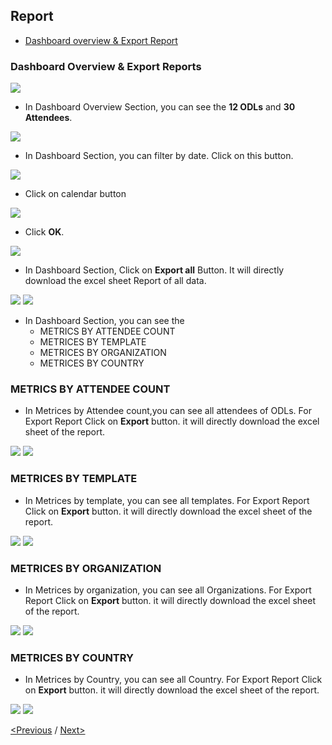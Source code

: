 ## Report
 * [Dashboard overview & Export Report](#dashboard-overview-&-export-report)

### Dashboard Overview & Export Reports
<img src="/Images/ODL_Dashboard.png"/>

- In Dashboard Overview Section, you can see the **12 ODLs** and **30 Attendees**.
<img src="/Images/ODL%26Attendees.png"/>

- In Dashboard Section, you can filter by date. Click on this button.

<img src="/Images/Filter_by_date.png"/>

- Click on calendar button

<img src="/Images/Filter_by_date1.png"/>

- Click **OK**.

<img src="/Images/filter_by_date2.png"/>

- In Dashboard Section, Click on **Export all** Button. It will directly download the excel sheet Report of all data.

<img src="/Images/Click_ExportAll.png"/>

<img src="/Images/Exportall_Report.png"/>

- In Dashboard Section, you can see the 
  * METRICS BY ATTENDEE COUNT
  * METRICES BY TEMPLATE
  * METRICES BY ORGANIZATION
  * METRICES BY COUNTRY

### METRICS BY ATTENDEE COUNT
- In Metrices by Attendee count,you can see all attendees of ODLs. For Export Report Click on **Export** button. it will directly download the excel sheet of the report.

<img src="/Images/Metrices_AttendeeCount.png"/>

<img src="/Images/Attendee_ExportReport.png"/>

### METRICES BY TEMPLATE
- In Metrices by template, you can see all templates. For Export Report Click on **Export** button. it will directly download the excel sheet of the report.

<img src="/Images/Metrices_TemplateCount.png"/>

<img src="/Images/Template_ExportReport.png"/>

### METRICES BY ORGANIZATION
- In Metrices by organization, you can see all Organizations. For Export Report Click on **Export** button. it will directly download the excel sheet of the report.

<img src="/Images/Metrices_Organization.png"/>

<img src="/Images/Organization_ExportReport.png"/>

### METRICES BY COUNTRY
- In Metrices by Country, you can see all Country. For Export Report Click on **Export** button. it will directly download the excel sheet of the report.

<img src="/Images/Metrices_Country.png"/>

<img src="/Images/Country_ExportReport.png"/>

[<Previous](https://github.com/ShivaniThadiyan/Azure-Experience-Center/blob/master/docs/ODL-User-Management.md) /
[Next>](https://github.com/ShivaniThadiyan/Azure-Experience-Center/blob/master/docs/License-Key-Distribution.md)


